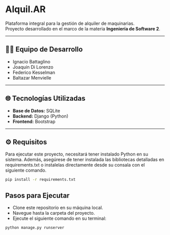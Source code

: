 # Alquil.AR

Plataforma integral para la gestión de alquiler de maquinarias.  
Proyecto desarrollado en el marco de la materia **Ingeniería de Software 2**.

---

## 👨‍💻 Equipo de Desarrollo

- Ignacio Battaglino  
- Joaquín Di Lorenzo  
- Federico Kesselman  
- Baltazar Menvielle  

---

## 🌐 Tecnologías Utilizadas

- **Base de Datos:** SQLite  
- **Backend:** Django (Python)  
- **Frontend:** Bootstrap  

---

## ⚙️ Requisitos
Para ejecutar este proyecto, necesitará tener instalado Python en su sistema. Además, asegúrese de tener instalada las bibliotecas detalladas en requirements.txt o instalelas directamente desde su consala con el siguiente comando.

```bash
pip install -r requirements.txt
```
## Pasos para Ejecutar
- Clone este repositorio en su máquina local.
- Navegue hasta la carpeta del proyecto.
- Ejecute el siguiente comando en su terminal:

```bash
python manage.py runserver
```
